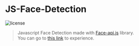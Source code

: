 # JS-Face-Detection

![license](https://img.shields.io/badge/license-MIT-blue.svg)

> Javascript Face Detection made with [Face-api.js](https://justadudewhohacks.github.io/face-api.js/docs/index.html) library.\
> You can go to [this link](https://duckychan.000webhostapp.com/) to experience.
